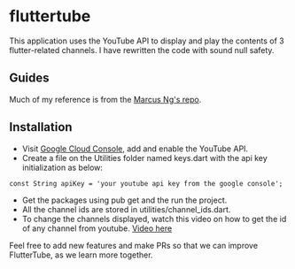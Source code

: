 # fluttertube

This application uses the YouTube API to display and play the contents of 3 flutter-related channels.
I have rewritten the code with sound null safety.

## Guides
Much of my reference is from the [Marcus Ng's repo](https://github.com/MarcusNg/flutter_youtube_api).

## Installation
* Visit [Google Cloud Console]('https://console.cloud.google.com/'), add and enable the YouTube API.
* Create a file on the Utilities folder named keys.dart with the api key initialization as below:

```
const String apiKey = 'your youtube api key from the google console';
```

* Get the packages using pub get and the run the project.
* All the channel ids are stored in utilities/channel_ids.dart.
* To change the channels displayed, watch this video on how to get the id of any channel from youtube. [Video here]('https://www.youtube.com/watch?v=D12v4rTtiYM&t=50s&ab_channel=WebbyFan.com')

Feel free to add new features and make PRs so that we can improve FlutterTube, as we learn more together.

